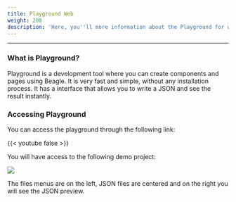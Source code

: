 ```yaml
---
title: Playground Web
weight: 208
description: 'Here, you''ll more information about the Playground for web.'
---
```


---

### What is Playground? 

Playground is a development tool where you can create components and pages using Beagle. It is very fast and simple, without any installation process. It has a interface that allows you to write a JSON and see the result instantly.

### Accessing **Playground**

You can access the playground through the following link: 

{{< youtube false >}}

You will have access to the following demo project: 

![](/docs-beagle/image%20%2827%29.png)

The files menus are on the left, JSON files are centered and on the right you will see the JSON preview.
